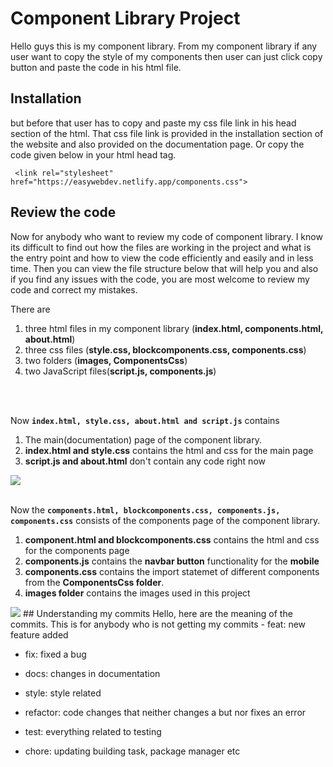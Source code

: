 # Component Library Project
 Hello guys this is my component library. From my component library if any user want to copy the style of my components then user can just click copy button and paste the code in his html file.

## Installation
but before that user has to copy and paste my css file link in his head section of the html. That css file link is provided in the installation section of the website and also provided on the documentation page. Or copy the code given below in your html head tag. 

``` <link rel="stylesheet" href="https://easywebdev.netlify.app/components.css">```
## Review the code
Now for anybody who want to review my code of component library. 
I know its difficult to find out how the files are working in the project and what is the entry point and how to view the code efficiently and easily and in less time. Then you can view the file structure below that will help you and also if you find any issues with the code, you are most welcome to review my code and correct my mistakes.

There are 
1. three html files in my component library (**index.html, components.html, about.html**)
2. three css files (**style.css, blockcomponents.css, components.css**)
3. two folders (**images, ComponentsCss**)
4. two JavaScript files(**script.js, components.js**)

<br/>
<br/>

Now **```index.html, style.css, about.html and script.js```** contains
1. The main(documentation) page of the component library.
2. **index.html and style.css** contains the html and css for the main page
3. **script.js and about.html** don't contain any code right now


<img src="images/main_page.PNG">
<br/>
<br/>

Now the **```components.html, blockcomponents.css, components.js, components.css```** consists of the components page of the component library.
1. **component.html and blockcomponents.css** contains the html and css for the components page
2. **components.js** contains the **navbar button** functionality for the **mobile**
3. **components.css** contains the import statemet of different components from the **ComponentsCss folder**.
4. **images folder** contains the images used in this project
<img src = "images/components_page.PNG">
## Understanding my commits
 Hello, here are the meaning of the commits. This is for anybody who is not getting my commits
- feat: new feature added

- fix: fixed a bug

- docs: changes in documentation

- style: style related

- refactor: code changes that neither changes a but nor fixes an error

- test: everything related to testing

- chore: updating building task, package manager etc
